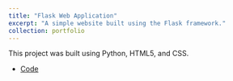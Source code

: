 ```yaml
---
title: "Flask Web Application"
excerpt: "A simple website built using the Flask framework."
collection: portfolio
---
```


This project was built using Python, HTML5, and CSS.

- [Code](https://github.com/davidherszenhaut/flask_web_application)
